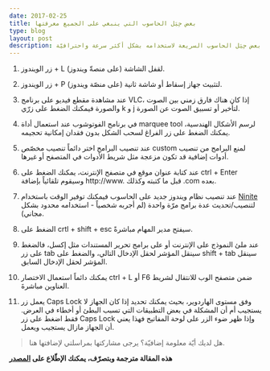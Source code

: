 ```yaml
---
date: 2017-02-25
title: بعض حِيَل الحاسوب التي ينبغي على الجميع معرفتها
type: blog
layout: post
description: إليك بعض حِيَل الحاسوب السريعة لاستخدامه بشكل أكثر سرعة واحترافيّة
---
```


1. زر الويندوز + L لقفل الشاشة (على منصةّ ويندوز).

2. زر الويندوز + P لتثبيث جهاز إسقاط أو شاشة ثانية (على منصّة ويندوز).

3. عند مشاهدة مقطع فيديو على برنامج VLC، إذا كان هناك فارق زمني بين الصوت والصورة فيمكنك الضغط على زرّي k و j لتأخير أو تسبيق الصوت عن الصورة.

4. في برنامج الفوتوشوب عند استعمال أداة marquee tool لرسم الأشكال الهندسية، يمكنك الضغط على زر الفراغ لسحب الشكل بدون فقدان إمكانية تحجيمه.

5. عند تنصيب البرامج اختر دائماً تنصيب مخصّص custom لمنع البرامج من تنصيب أدوات إضافية قد تكون مزعجة مثل شريط الأدوات في المتصفح أو غيرها.

6. عند كتابة عنوان موقع في متصفح الإنترنت، يمكنك الضغط على ctrl + Enter وسيقوم تلقائياً بإضافة http://www. قبل ما كتبته وكذلك .com بعده.

7. عند تنصيب نظام ويندوز جديد على الحاسوب فيمكنك توفير الوقت باستخدام [Ninite](http://www.ninite.com/) لتنصيب/تحديث عدة برامج مرّة واحدة (لم أجربه شخصياً - استخدامه محدود بشكل مجاني).

8. الضغط على crtl + shift + esc سيفتح مدير المهام مباشرةً.

9. عند ملئ النموذج على الإنترنت أو على برامج تحرير المستندات مثل إكسل، فالضغط على زر tab سينقل المؤشر لحقل الإدخال التالي، والضغط على shift + tab سينقل المؤشر لحقل الإدخال السابق.

10. يمكنك دائماً استعمال الاختصار ctrl + L أو F6 ضمن متصفح الوب للانتقال لشريط العناوين مباشرةَ.

11. يعمل زر Caps Lock وفق مستوى الهاردوير، بحيث يمكنك تحديد إذا كان الجهاز لا يستجيب أم أن المشكلة في بعض التطبيقات التي تسبب البطئ أو أخطاء في العرض. فقط اضغط على زر Caps Lock وإذا ظهر ضوء الزر على لوحة المفاتيح فهذا يعني أن الجهاز مازال يستجيب ويعمل.

> هل لديك أيّة معلومة إضافيّة؟ يرجى مشاركتها بمراسلتي لإضافتها هنا.

**هذه المقالة مترجمة وبتصرّف، يمكنك الإطّلاع على [المصدر](http://oneminutelist.com/11-computer-tricks-everyone-should-know-about)**


